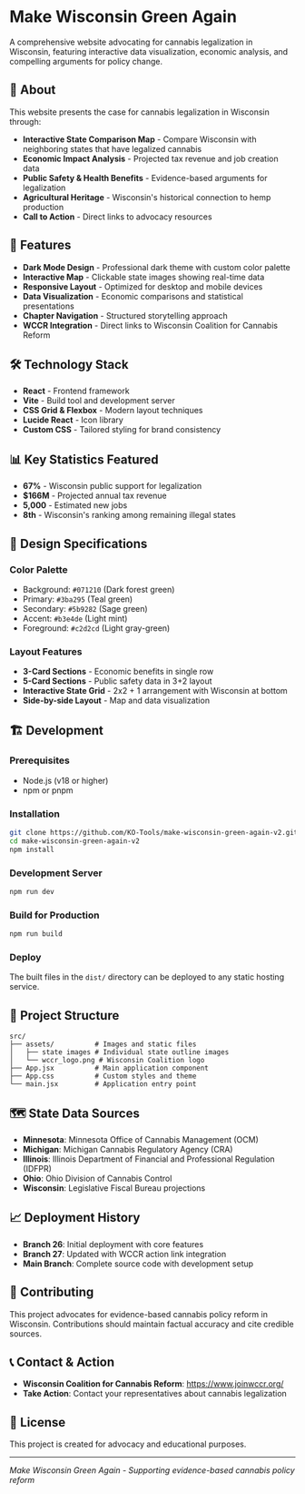 # Make Wisconsin Green Again

A comprehensive website advocating for cannabis legalization in Wisconsin, featuring interactive data visualization, economic analysis, and compelling arguments for policy change.

## 🌿 About

This website presents the case for cannabis legalization in Wisconsin through:
- **Interactive State Comparison Map** - Compare Wisconsin with neighboring states that have legalized cannabis
- **Economic Impact Analysis** - Projected tax revenue and job creation data
- **Public Safety & Health Benefits** - Evidence-based arguments for legalization
- **Agricultural Heritage** - Wisconsin's historical connection to hemp production
- **Call to Action** - Direct links to advocacy resources

## 🚀 Features

- **Dark Mode Design** - Professional dark theme with custom color palette
- **Interactive Map** - Clickable state images showing real-time data
- **Responsive Layout** - Optimized for desktop and mobile devices
- **Data Visualization** - Economic comparisons and statistical presentations
- **Chapter Navigation** - Structured storytelling approach
- **WCCR Integration** - Direct links to Wisconsin Coalition for Cannabis Reform

## 🛠️ Technology Stack

- **React** - Frontend framework
- **Vite** - Build tool and development server
- **CSS Grid & Flexbox** - Modern layout techniques
- **Lucide React** - Icon library
- **Custom CSS** - Tailored styling for brand consistency

## 📊 Key Statistics Featured

- **67%** - Wisconsin public support for legalization
- **$166M** - Projected annual tax revenue
- **5,000** - Estimated new jobs
- **8th** - Wisconsin's ranking among remaining illegal states

## 🎨 Design Specifications

### Color Palette
- Background: `#071210` (Dark forest green)
- Primary: `#3ba295` (Teal green)
- Secondary: `#5b9282` (Sage green)
- Accent: `#b3e4de` (Light mint)
- Foreground: `#c2d2cd` (Light gray-green)

### Layout Features
- **3-Card Sections** - Economic benefits in single row
- **5-Card Sections** - Public safety data in 3+2 layout
- **Interactive State Grid** - 2x2 + 1 arrangement with Wisconsin at bottom
- **Side-by-side Layout** - Map and data visualization

## 🏗️ Development

### Prerequisites
- Node.js (v18 or higher)
- npm or pnpm

### Installation
```bash
git clone https://github.com/KO-Tools/make-wisconsin-green-again-v2.git
cd make-wisconsin-green-again-v2
npm install
```

### Development Server
```bash
npm run dev
```

### Build for Production
```bash
npm run build
```

### Deploy
The built files in the `dist/` directory can be deployed to any static hosting service.

## 📁 Project Structure

```
src/
├── assets/          # Images and static files
│   ├── state images # Individual state outline images
│   └── wccr_logo.png # Wisconsin Coalition logo
├── App.jsx          # Main application component
├── App.css          # Custom styles and theme
└── main.jsx         # Application entry point
```

## 🗺️ State Data Sources

- **Minnesota**: Minnesota Office of Cannabis Management (OCM)
- **Michigan**: Michigan Cannabis Regulatory Agency (CRA)
- **Illinois**: Illinois Department of Financial and Professional Regulation (IDFPR)
- **Ohio**: Ohio Division of Cannabis Control
- **Wisconsin**: Legislative Fiscal Bureau projections

## 📈 Deployment History

- **Branch 26**: Initial deployment with core features
- **Branch 27**: Updated with WCCR action link integration
- **Main Branch**: Complete source code with development setup

## 🤝 Contributing

This project advocates for evidence-based cannabis policy reform in Wisconsin. Contributions should maintain factual accuracy and cite credible sources.

## 📞 Contact & Action

- **Wisconsin Coalition for Cannabis Reform**: https://www.joinwccr.org/
- **Take Action**: Contact your representatives about cannabis legalization

## 📄 License

This project is created for advocacy and educational purposes.

---

*Make Wisconsin Green Again - Supporting evidence-based cannabis policy reform*

